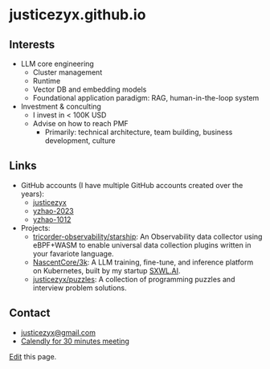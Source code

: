 # justicezyx.github.io

## Interests
* LLM core engineering
  * Cluster management
  * Runtime
  * Vector DB and embedding models
  * Foundational application paradigm: RAG, human-in-the-loop system
* Investment & conculting
  * I invest in < 100K USD
  * Advise on how to reach PMF
    * Primarily: technical architecture, team building, business development, culture

## Links
* GitHub accounts (I have multiple GitHub accounts created over the years):
  * [justicezyx](https://github.com/justicezyx)
  * [yzhao-2023](https://github.com/yzhao-2023)
  * [yzhao-1012](https://github.com/yzhao1012)
* Projects:
  * [tricorder-observability/starship](https://github.com/tricorder-observability/starship):
    An Observability data collector using eBPF+WASM to enable universal data collection plugins written in your favariote language.
  * [NascentCore/3k](https://github.com/NascentCore/3k):
    A LLM training, fine-tune, and inference platform on Kubernetes, built by my startup [SXWL.AI](https:sxwl.ai).
  * [justicezyx/puzzles](https://github.com/justicezyx/puzzles):
    A collection of programming puzzles and interview problem solutions.

## Contact
* [justicezyx@gmail.com](mailto:justicezyx@gmail.com)
* [Calendly for 30 minutes meeting](https://calendly.com/yaxiong/30min)

[Edit](https://github.com/justicezyx/justicezyx.github.io/blob/main/README.md) this page.
